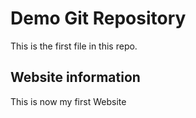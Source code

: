# Demo Git Repository

This is the first file in this repo.

## Website information

This is now my first Website